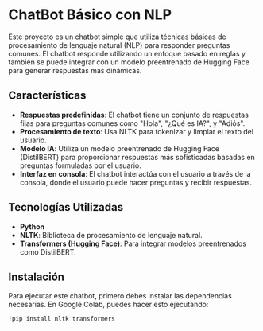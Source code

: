 # ChatBot Básico con NLP

Este proyecto es un chatbot simple que utiliza técnicas básicas de procesamiento de lenguaje natural (NLP) para responder preguntas comunes. El chatbot responde utilizando un enfoque basado en reglas y también se puede integrar con un modelo preentrenado de Hugging Face para generar respuestas más dinámicas.

## Características
- **Respuestas predefinidas**: El chatbot tiene un conjunto de respuestas fijas para preguntas comunes como "Hola", "¿Qué es IA?", y "Adiós".
- **Procesamiento de texto**: Usa NLTK para tokenizar y limpiar el texto del usuario.
- **Modelo IA**: Utiliza un modelo preentrenado de Hugging Face (DistilBERT) para proporcionar respuestas más sofisticadas basadas en preguntas formuladas por el usuario.
- **Interfaz en consola**: El chatbot interactúa con el usuario a través de la consola, donde el usuario puede hacer preguntas y recibir respuestas.

## Tecnologías Utilizadas
- **Python**
- **NLTK**: Biblioteca de procesamiento de lenguaje natural.
- **Transformers (Hugging Face)**: Para integrar modelos preentrenados como DistilBERT.
  
## Instalación
Para ejecutar este chatbot, primero debes instalar las dependencias necesarias. En Google Colab, puedes hacer esto ejecutando:

```bash
!pip install nltk transformers

